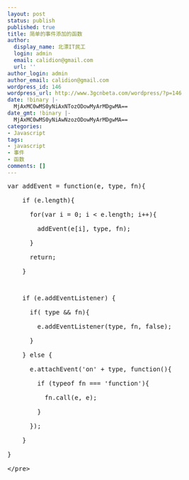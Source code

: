 ```yaml
---
layout: post
status: publish
published: true
title: 简单的事件添加的函数
author:
  display_name: 北漂IT民工
  login: admin
  email: calidion@gmail.com
  url: ''
author_login: admin
author_email: calidion@gmail.com
wordpress_id: 146
wordpress_url: http://www.3gcnbeta.com/wordpress/?p=146
date: !binary |-
  MjAxMC0wMS0yNiAxNTozODowMyArMDgwMA==
date_gmt: !binary |-
  MjAxMC0wMS0yNiAwNzozODowMyArMDgwMA==
categories:
- Javascript
tags:
- javascript
- 事件
- 函数
comments: []
---
```

<pre name="code" class="js">
var addEvent = function(e, type, fn){<br />
    if (e.length){<br />
      for(var i = 0; i < e.length; i++){<br />
        addEvent(e[i], type, fn);<br />
      }<br />
      return;<br />
    }</p>
<p>    if (e.addEventListener) {<br />
      if( type && fn){<br />
        e.addEventListener(type, fn, false);<br />
      }<br />
    } else {<br />
      e.attachEvent('on' + type, function(){<br />
        if (typeof fn === 'function'){<br />
          fn.call(e, e);<br />
        }<br />
      });<br />
    }<br />
}<br />
<&#47;pre></p>
